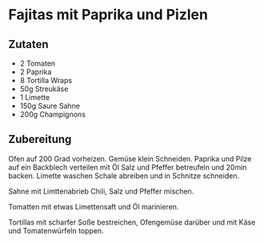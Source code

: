 # Fajitas mit Paprika und Pizlen

## Zutaten

- 2 Tomaten
- 2 Paprika
- 8 Tortilla Wraps
- 50g Streukäse
- 1 Limette
- 150g Saure Sahne
- 200g Champignons

## Zubereitung

Ofen auf 200 Grad vorheizen.
Gemüse klein Schneiden.
Paprika und Pilze auf ein Backblech verteilen mit Öl Salz und Pfeffer betreufeln und 20min backen.
Limette waschen Schale abreiben und in Schnitze schneiden.

Sahne mit Limttenabrieb Chili, Salz und Pfeffer mischen.

Tomatten mit etwas Limettensaft und Öl marinieren.

Tortillas mit scharfer Soße bestreichen, Ofengemüse darüber und mit Käse und Tomatenwürfeln toppen.

